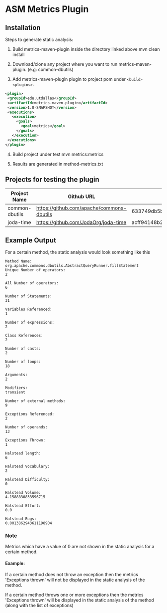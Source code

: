 # ASM Metrics Plugin

## Installation
Steps to generate static analysis:

1) Build metrics-maven-plugin inside the directory linked above
     mvn clean install

2) Download/clone any project where you want to run metrics-maven-plugin. (e.g: common-dbutils)

3) Add metrics-maven-plugin plugin to project pom under ```<build><plugins>```.

```xml
<plugin>
 <groupId>edu.utdallas</groupId>
 <artifactId>metrics-maven-plugin</artifactId>
 <version>1.0-SNAPSHOT</version>
 <executions>
   <execution>
     <goals>
       <goal>metrics</goal>
     </goals>
   </execution>
 </executions>
</plugin>
```

4) Build project under test
    mvn metrics:metrics

5) Results are generated in method-metrics.txt

## Projects for testing the plugin
| Project Name | Github URL | SHA |
| ------ | ------ | ------ |
| common-dbutils | https://github.com/apache/commons-dbutils | 633749db5b0fd25b9a3ca133e7496a353de4fd5d | 
| joda-time | https://github.com/JodaOrg/joda-time | acff94148b2110b95f7aeae6a1bdcafb756061f0 |

## Example Output

For a certain method, the static analysis would look something like this
```
Method Name: org.apache.commons.dbutils.AbstractQueryRunner.fillStatement
Unique Number of operators:
2

All Number of operators:
6

Number of Statements:
31

Variables Referenced:
1

Number of expressions:
2

Class References:
2

Number of casts:
2

Number of loops:
18

Arguments:
2

Modifiers:
transient

Number of external methods:
9

Exceptions Referenced:
2

Number of operands:
13

Exceptions Thrown:
1

Halstead length:
6

Halstead Vocabulary:
2

Halstead Difficulty:
0

Halstead Volume:
4.1588830833596715

Halstead Effort:
0.0

Halstead Bugs:
0.0013862943611198904
```

### Note
Metrics which have a value of 0 are not shown in the static analysis for a certain method.

#### Example:

If a certain method does not throw an exception then the metrics 'Exceptions thrown' will not be displayed in the static analysis of the method.

If a certain method throws one or more exceptions then the metrics 'Exceptions thrown' will be displayed in the static analysis of the method (along with the list of exceptions)


